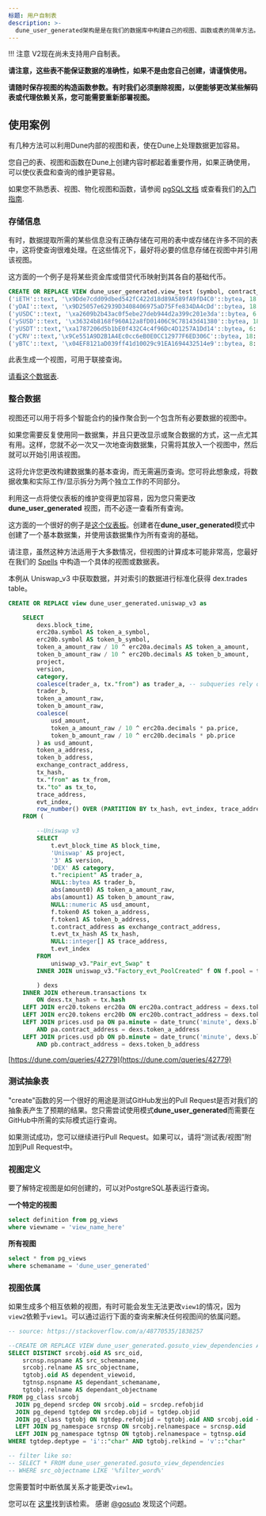 ```yaml
---
标题: 用户自制表
description: >-
  dune_user_generated架构是是在我们的数据库中构建自己的视图、函数或表的简单方法。
---
```


!!! 注意
    V2现在尚未支持用户自制表。

**请注意，这些表不能保证数据的准确性，如果不是由您自己创建，请谨慎使用。**

**请随时保存视图的构造函数参数。有时我们必须删除视图，以便能够更改某些解码表或代理依赖关系，您可能需要重新部署视图。**

## 使用案例

有几种方法可以利用Dune内部的视图和表，使在Dune上处理数据更加容易。

您自己的表、视图和函数在Dune上创建内容时都起着重要作用，如果正确使用，可以使仪表盘和查询的维护更容易。

如果您不熟悉表、视图、物化视图和函数，请参阅 [pgSQL文档](https://www.postgresqltutorial.com/postgresql-views) 或查看我们的[入门指南](../getting-started/index.md).

### 存储信息

有时，数据提取所需的某些信息没有正确存储在可用的表中或存储在许多不同的表中，这将使查询很难处理。在这些情况下，最好将必要的信息存储在视图中并引用该视图。

这方面的一个例子是将某些资金库或借贷代币映射到其各自的基础代币。


```sql
CREATE OR REPLACE VIEW dune_user_generated.view_test (symbol, contract_address, decimals, underlying_token_address) AS VALUES
('iETH'::text, '\x9Dde7cdd09dbed542fC422d18d89A589fA9fD4C0'::bytea, 18::numeric, '\xc02aaa39b223fe8d0a0e5c4f27ead9083c756cc2'::bytea),
('yDAI'::text, '\x9D25057e62939D3408406975aD75Ffe834DA4cDd'::bytea, 18::numeric, '\x6B175474E89094C44Da98b954EedeAC495271d0F'::bytea),
('yUSDC'::text, '\xa2609b2b43ac0f5ebe27deb944d2a399c201e3da'::bytea, 6::numeric, '\xA0b86991c6218b36c1d19D4a2e9Eb0cE3606eB48'::bytea),
('ySUSD'::text, '\x36324b8168f960A12a8fD01406C9C78143d41380'::bytea, 18::numeric, '\x57Ab1ec28D129707052df4dF418D58a2D46d5f51'::bytea),
('yUSDT'::text,'\xa1787206d5b1bE0f432C4c4f96Dc4D1257A1Dd14'::bytea, 6::numeric, '\xdAC17F958D2ee523a2206206994597C13D831ec7'::bytea),
('yCRV'::text,'\x9Ce551A9D2B1A4Ec0cc6eB0E0CC12977F6ED306C'::bytea, 18::numeric, '\x6B175474E89094C44Da98b954EedeAC495271d0F'::bytea),
('yBTC'::text, '\x04EF8121aD039ff41d10029c91EA1694432514e9'::bytea, 8::numeric, '\x2260FAC5E5542a773Aa44fBCfeDf7C193bc2C599'::bytea)
```

此表生成一个视图，可用于联接查询。

[请看这个数据表](https://dune.com/queries/41577).

### 整合数据

视图还可以用于将多个智能合约的操作聚合到一个包含所有必要数据的视图中。

如果您需要反复使用同一数据集，并且只更改显示或聚合数据的方式，这一点尤其有用。这样，您就不必一次又一次地查询数据集，只需将其放入一个视图中，然后就可以开始引用该视图。

这将允许您更改构建数据集的基本查询，而无需遍历查询。您可将此想象成，将数据收集和实际工作/显示拆分为两个独立工作的不同部分。

利用这一点将使仪表板的维护变得更加容易，因为您只需更改 **dune\_user\_generated** 视图，而不必逐一查看所有查询。

这方面的一个很好的例子是[这个仪表板](https://dune.com/keeganead/cryptoart\_1)。创建者在**dune\_user\_generated**模式中创建了一个基本数据集，并使用该数据集作为所有查询的基础。

请注意，虽然这种方法适用于大多数情况，但视图的计算成本可能非常高，您最好在我们的 [Spells](spells.md) 中构造一个具体的视图或数据表。

本例从 Uniswap\_v3 中获取数据，并对索引的数据进行标准化获得 dex.trades table。

```sql
CREATE OR REPLACE view dune_user_generated.uniswap_v3 as 

    SELECT
        dexs.block_time,
        erc20a.symbol AS token_a_symbol,
        erc20b.symbol AS token_b_symbol,
        token_a_amount_raw / 10 ^ erc20a.decimals AS token_a_amount,
        token_b_amount_raw / 10 ^ erc20b.decimals AS token_b_amount,
        project,
        version,
        category,
        coalesce(trader_a, tx."from") as trader_a, -- subqueries rely on this COALESCE to avoid redundant joins with the transactions table
        trader_b,
        token_a_amount_raw,
        token_b_amount_raw,
        coalesce(
            usd_amount,
            token_a_amount_raw / 10 ^ erc20a.decimals * pa.price,
            token_b_amount_raw / 10 ^ erc20b.decimals * pb.price
        ) as usd_amount,
        token_a_address,
        token_b_address,
        exchange_contract_address,
        tx_hash,
        tx."from" as tx_from,
        tx."to" as tx_to,
        trace_address,
        evt_index,
        row_number() OVER (PARTITION BY tx_hash, evt_index, trace_address) AS trade_id
    FROM (

        --Uniswap v3
        SELECT
            t.evt_block_time AS block_time,
            'Uniswap' AS project,
            '3' AS version,
            'DEX' AS category,
            t."recipient" AS trader_a,
            NULL::bytea AS trader_b,
            abs(amount0) AS token_a_amount_raw,
            abs(amount1) AS token_b_amount_raw,
            NULL::numeric AS usd_amount,
            f.token0 AS token_a_address,
            f.token1 AS token_b_address,
            t.contract_address as exchange_contract_address,
            t.evt_tx_hash AS tx_hash,
            NULL::integer[] AS trace_address,
            t.evt_index
        FROM
            uniswap_v3."Pair_evt_Swap" t
        INNER JOIN uniswap_v3."Factory_evt_PoolCreated" f ON f.pool = t.contract_address

        ) dexs
    INNER JOIN ethereum.transactions tx
        ON dexs.tx_hash = tx.hash
    LEFT JOIN erc20.tokens erc20a ON erc20a.contract_address = dexs.token_a_address
    LEFT JOIN erc20.tokens erc20b ON erc20b.contract_address = dexs.token_b_address
    LEFT JOIN prices.usd pa ON pa.minute = date_trunc('minute', dexs.block_time)
        AND pa.contract_address = dexs.token_a_address
    LEFT JOIN prices.usd pb ON pb.minute = date_trunc('minute', dexs.block_time)
        AND pb.contract_address = dexs.token_b_address
```

[https://dune.com/queries/42779](https://dune.com/queries/42779)

### 测试抽象表

"create"函数的另一个很好的用途是测试GitHub发出的Pull Request是否对我们的抽象表产生了预期的结果。您只需尝试使用模式**dune\_user\_generated**而需要在GitHub中所需的实际模式运行查询。

如果测试成功，您可以继续进行Pull Request。如果可以，请将“测试表/视图”附加到Pull Request中。

### 视图定义

要了解特定视图是如何创建的，可以对PostgreSQL基表运行查询。

**一个特定的视图**

```sql
select definition from pg_views 
where viewname = 'view_name_here'
```

**所有视图**

```sql
select * from pg_views 
where schemaname = 'dune_user_generated'
```

### 视图依属

如果生成多个相互依赖的视图，有时可能会发生无法更改`view1`的情况，因为`view2`依赖于`view1`。可以通过运行下面的查询来解决任何视图间的依属问题。

```sql
-- source: https://stackoverflow.com/a/48770535/1838257

--CREATE OR REPLACE VIEW dune_user_generated.gosuto_view_dependencies AS
SELECT DISTINCT srcobj.oid AS src_oid,
    srcnsp.nspname AS src_schemaname,
    srcobj.relname AS src_objectname,
    tgtobj.oid AS dependent_viewoid,
    tgtnsp.nspname AS dependant_schemaname,
    tgtobj.relname AS dependant_objectname
FROM pg_class srcobj
  JOIN pg_depend srcdep ON srcobj.oid = srcdep.refobjid
  JOIN pg_depend tgtdep ON srcdep.objid = tgtdep.objid
  JOIN pg_class tgtobj ON tgtdep.refobjid = tgtobj.oid AND srcobj.oid <> tgtobj.oid
  LEFT JOIN pg_namespace srcnsp ON srcobj.relnamespace = srcnsp.oid
  LEFT JOIN pg_namespace tgtnsp ON tgtobj.relnamespace = tgtnsp.oid
WHERE tgtdep.deptype = 'i'::"char" AND tgtobj.relkind = 'v'::"char"

-- filter like so:
-- SELECT * FROM dune_user_generated.gosuto_view_dependencies
-- WHERE src_objectname LIKE '%filter_word%'
```

您需要暂时中断依属关系才能更改`view1`。

您可以在 [这里](https://dune.com/queries/70916)找到该检索。 感谢 [@gosuto](https://dune.com/gosuto) 发现这个问题。
